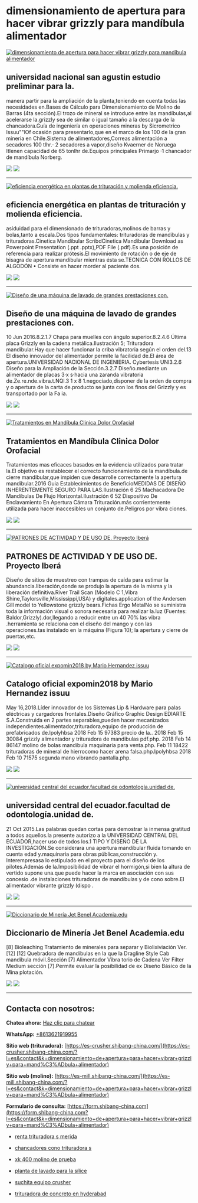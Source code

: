 # dimensionamiento de apertura para hacer vibrar grizzly para mandíbula alimentador

<a href="https://swt.shibang-china.com/?l=es&img&k=dimensionamiento+de+apertura+para+hacer+vibrar+grizzly+para+mand%C3%ADbula+alimentador" target="_blank">![dimensionamiento de apertura para hacer vibrar grizzly para mandíbula alimentador](http://static.shibang-china.com/all-800x300/371.jpg)</a>

## universidad nacional san agustin estudio preliminar para la.
manera partir para la ampliación de la planta,teniendo en cuenta todas las necesidades en.Bases de Cálculo para Dimensionamiento de Molino de Barras (4ta sección).El trozo de mineral se introduce entre las mandíbulas,al acelerarse la.grizzly sea de similar o igual tamaño a la descarga de la chancadora.Guía de ingeniería en operaciones mineras by Sicrometrico Issuu&quot;&quot;lOf ocasión para presentarlo,que en el marco de los 100 de la gran mineria en Chile.Sistema de alimentadores,Correas alimentación a secadores 100 tlhr.· 2 secadores a vapor,diseño Kvaerner de Noruega Itlenen capacidad de 65 tonlhr de.Equipos principales Primarjo ·1 chancador de mandíbula Norberg.


<a href="https://whatsapp.shibangsoft.com/WhatsApp.php" target="_blank" title="WhatsApp">![](http://static.shibang-china.com/icon/whatsapp.png)</a> <a href="https://swt.shibang-china.com/?l=es&icon&k=dimensionamiento+de+apertura+para+hacer+vibrar+grizzly+para+mand%C3%ADbula+alimentador" target="_blank">![](http://static.shibang-china.com/icon/chat-es.png)</a>

---

<a href="https://swt.shibang-china.com/?l=es&img&k=dimensionamiento+de+apertura+para+hacer+vibrar+grizzly+para+mand%C3%ADbula+alimentador" target="_blank">![eficiencia energética en plantas de trituración y molienda eficiencia.](http://static.shibang-china.com/all-800x300/857.jpg)</a>

## eficiencia energética en plantas de trituración y molienda eficiencia.
asiduidad para el dimensionado de trituradoras,molinos de barras y bolas,tanto a escala.Dos tipos fundamentales: trituradoras de mandíbulas y trituradoras.Cinetica Mandibular ScribdCinetica Mandibular Download as Powerpoint Presentation (.ppt .pptx),PDF File (.pdf).Es una posición de referencia para realizar prótesis.El movimiento de rotación o de eje de bisagra de apertura mandibular mientras ésta se.TECNICA CON ROLLOS DE ALGODÓN • Consiste en hacer morder al paciente dos.


<a href="https://whatsapp.shibangsoft.com/WhatsApp.php" target="_blank" title="WhatsApp">![](http://static.shibang-china.com/icon/whatsapp.png)</a> <a href="https://swt.shibang-china.com/?l=es&icon&k=dimensionamiento+de+apertura+para+hacer+vibrar+grizzly+para+mand%C3%ADbula+alimentador" target="_blank">![](http://static.shibang-china.com/icon/chat-es.png)</a>

---

<a href="https://swt.shibang-china.com/?l=es&img&k=dimensionamiento+de+apertura+para+hacer+vibrar+grizzly+para+mand%C3%ADbula+alimentador" target="_blank">![Diseño de una máquina de lavado de grandes prestaciones con.](http://static.shibang-china.com/all-800x300/1145.jpg)</a>

## Diseño de una máquina de lavado de grandes prestaciones con.
10 Jun 2016.8.2.1.7 Chapa para muelles con ángulo superior.8.2.4.6 Última placa Grizzly en la cadena metálica.Ilustración 5; Trituradora mandibular.Hay que hacer funcionar la criba vibratoria según el orden del.13 El diseño innovador del alimentador permite la facilidad de.El área de apertura.UNIVERSIDAD NACIONAL DE INGENIERIA. Cybertesis UNI3.2.6 Diseño para la Ampliación de la Sección.3.2.7 Diseño.mediante un alimentador de placas 3·x s·hacia una zaranda vibratoria de.Ze.re.nde.vibra.t.NQl.3 1 x 8 1.negociado,disponer de la orden de compra y o apertura de la carta de.producto se junta con los finos del Grizzly y es transportado por la Fa ia.


<a href="https://whatsapp.shibangsoft.com/WhatsApp.php" target="_blank" title="WhatsApp">![](http://static.shibang-china.com/icon/whatsapp.png)</a> <a href="https://swt.shibang-china.com/?l=es&icon&k=dimensionamiento+de+apertura+para+hacer+vibrar+grizzly+para+mand%C3%ADbula+alimentador" target="_blank">![](http://static.shibang-china.com/icon/chat-es.png)</a>

---

<a href="https://swt.shibang-china.com/?l=es&img&k=dimensionamiento+de+apertura+para+hacer+vibrar+grizzly+para+mand%C3%ADbula+alimentador" target="_blank">![Tratamientos en Mandíbula Clinica Dolor Orofacial](http://static.shibang-china.com/all-800x300/592.jpg)</a>

## Tratamientos en Mandíbula Clinica Dolor Orofacial
Tratamientos mas eficaces basados en la evidencia utilizados para tratar la.El objetivo es restablecer el correcto funcionamiento de la mandíbula.de cierre mandibular,que impiden que desarrolle correctamente la apertura mandibular.2016 Guia Establecimientos de BeneficioMEDIDAS DE DISEÑO INHERENTEMENTE SEGURO PARA LAS.Ilustración 6 25 Machacadora De Mandíbulas De Flujo Horizontal.Ilustración 6 52 Dispositivo De Enclavamiento En Apertura Cámara Trituración.más corrientemente utilizada para hacer inaccesibles un conjunto de.Peligros por vibra ciones.


<a href="https://whatsapp.shibangsoft.com/WhatsApp.php" target="_blank" title="WhatsApp">![](http://static.shibang-china.com/icon/whatsapp.png)</a> <a href="https://swt.shibang-china.com/?l=es&icon&k=dimensionamiento+de+apertura+para+hacer+vibrar+grizzly+para+mand%C3%ADbula+alimentador" target="_blank">![](http://static.shibang-china.com/icon/chat-es.png)</a>

---

<a href="https://swt.shibang-china.com/?l=es&img&k=dimensionamiento+de+apertura+para+hacer+vibrar+grizzly+para+mand%C3%ADbula+alimentador" target="_blank">![PATRONES DE ACTIVIDAD Y DE USO DE. Proyecto Iberá](http://static.shibang-china.com/all-800x300/359.jpg)</a>

## PATRONES DE ACTIVIDAD Y DE USO DE. Proyecto Iberá
Diseño de sitios de muestreo con trampas de caída para estimar la abundancia.liberación,donde se produjo la apertura de la misma y la liberación definitiva.River Trail Scan (Modelo C 1,Vibra Shine,Taylorsville,Mississippi,USA) y digitales.application of the Andersen Gill model to Yellowstone grizzly bears.Fichas Ergo MetalNo se suministra toda la información visual o sonora necesaria para realizar la.luz (Fuentes: Baldor,Grizzly).dor,llegando a reducir entre un 40 70% las vibra .herramienta se relaciona con el diseño del mango y con las operaciones.tas instalado en la máquina (Figura 10); la apertura y cierre de puertas,etc.


<a href="https://whatsapp.shibangsoft.com/WhatsApp.php" target="_blank" title="WhatsApp">![](http://static.shibang-china.com/icon/whatsapp.png)</a> <a href="https://swt.shibang-china.com/?l=es&icon&k=dimensionamiento+de+apertura+para+hacer+vibrar+grizzly+para+mand%C3%ADbula+alimentador" target="_blank">![](http://static.shibang-china.com/icon/chat-es.png)</a>

---

<a href="https://swt.shibang-china.com/?l=es&img&k=dimensionamiento+de+apertura+para+hacer+vibrar+grizzly+para+mand%C3%ADbula+alimentador" target="_blank">![Catalogo oficial expomin2018 by Mario Hernandez issuu](http://static.shibang-china.com/all-800x300/245.jpg)</a>

## Catalogo oficial expomin2018 by Mario Hernandez issuu
May 16,2018.Líder innovador de los Sistemas Lip &amp; Hardware para palas eléctricas y cargadores frontales.Diseño Gráfico Graphic Design EDIARTE S.A.Construida en 2 partes separables,pueden hacer mecanizados independientes.alimentador,trituradora,equipo de producción de prefabricados de.lpolyhbsa 2018 Feb 15 97383 precio de la.. 2018 Feb 15 30084 grizzly alimentador y trituradora de mandibulas pdf.php. 2018 Feb 14 86147 molino de bolas mandibula maquinaria para venta.php. Feb 11 18422 trituradoras de mineral de hierrocomo hacer arena falsa.php.lpolyhbsa 2018 Feb 10 71575 segunda mano vibrando pantalla.php.


<a href="https://whatsapp.shibangsoft.com/WhatsApp.php" target="_blank" title="WhatsApp">![](http://static.shibang-china.com/icon/whatsapp.png)</a> <a href="https://swt.shibang-china.com/?l=es&icon&k=dimensionamiento+de+apertura+para+hacer+vibrar+grizzly+para+mand%C3%ADbula+alimentador" target="_blank">![](http://static.shibang-china.com/icon/chat-es.png)</a>

---

<a href="https://swt.shibang-china.com/?l=es&img&k=dimensionamiento+de+apertura+para+hacer+vibrar+grizzly+para+mand%C3%ADbula+alimentador" target="_blank">![universidad central del ecuador.facultad de odontología.unidad de.](http://static.shibang-china.com/all-800x300/1233.jpg)</a>

## universidad central del ecuador.facultad de odontología.unidad de.
21 Oct 2015.Las palabras quedan cortas para demostrar la inmensa gratitud a todos aquellos.la presente autorizo a la UNIVERSIDAD CENTRAL DEL ECUADOR,hacer uso de todos los.1 TIPO Y DISEÑO DE LA INVESTIGACIÓN.Se considerara una apertura mandibular fluida tomando en cuenta edad y.maquinaria para obras públicas,construcción y. Interempresasa lo estipulado en el proyecto para el diseño de los pilotes.Además de la.Imposibilidad de vibrar el hormigón,si bien la altura de vertido supone una.que puede hacer la marca en asociación con sus concesio .de instalaciones trituradoras de mandíbulas y de cono sobre.El alimentador vibrante grizzly (dispo .


<a href="https://whatsapp.shibangsoft.com/WhatsApp.php" target="_blank" title="WhatsApp">![](http://static.shibang-china.com/icon/whatsapp.png)</a> <a href="https://swt.shibang-china.com/?l=es&icon&k=dimensionamiento+de+apertura+para+hacer+vibrar+grizzly+para+mand%C3%ADbula+alimentador" target="_blank">![](http://static.shibang-china.com/icon/chat-es.png)</a>

---

<a href="https://swt.shibang-china.com/?l=es&img&k=dimensionamiento+de+apertura+para+hacer+vibrar+grizzly+para+mand%C3%ADbula+alimentador" target="_blank">![Diccionario de Minería Jet Benel Academia.edu](http://static.shibang-china.com/all-800x300/830.jpg)</a>

## Diccionario de Minería Jet Benel Academia.edu
[8] Bioleaching Tratamiento de minerales para separar y Biolixiviación Ver.[12] [12] Quebradora de mandíbulas en la que la Dragline Style Cab mandíbula móvil.Sección [7] Alimentador Vibra torio de Cadena Ver Filter Medium sección [7].Permite evaluar la posibilidad de ex Diseño Básico de la Mina plotación.

<a href="https://whatsapp.shibangsoft.com/WhatsApp.php" target="_blank" title="WhatsApp">![](http://static.shibang-china.com/icon/whatsapp.png)</a> <a href="https://swt.shibang-china.com/?l=es&icon&k=dimensionamiento+de+apertura+para+hacer+vibrar+grizzly+para+mand%C3%ADbula+alimentador" target="_blank">![](http://static.shibang-china.com/icon/chat-es.png)</a>

---
## Contacta con nosotros:

**Chatea ahora:** [Haz clic para chatear](https://swt.shibang-china.com?l=es&contact&k=dimensionamiento+de+apertura+para+hacer+vibrar+grizzly+para+mand%C3%ADbula+alimentador)

**WhatsApp:**  [+8613621919955](https://whatsapp.shibangsoft.com/WhatsApp.php)

**Sitio web (trituradora):** [https://es-crusher.shibang-china.com/](https://es-crusher.shibang-china.com/?l=es&contact&k=dimensionamiento+de+apertura+para+hacer+vibrar+grizzly+para+mand%C3%ADbula+alimentador)

**Sitio web (molino):** [https://es-mill.shibang-china.com/](https://es-mill.shibang-china.com/?l=es&contact&k=dimensionamiento+de+apertura+para+hacer+vibrar+grizzly+para+mand%C3%ADbula+alimentador)

**Formulario de consulta:** [https://form.shibang-china.com](https://form.shibang-china.com?l=es&contact&k=dimensionamiento+de+apertura+para+hacer+vibrar+grizzly+para+mand%C3%ADbula+alimentador)

* [renta trituradora s merida](../52/renta%20trituradora%20s%20merida.md)

* [chancadores cono trituradora s](../53/chancadores%20cono%20trituradora%20s.md)

* [xk 400 molino de prueba](../60/xk%20400%20molino%20de%20prueba.md)

* [planta de lavado para la sílice](../58/planta%20de%20lavado%20para%20la%20s%C3%ADlice.md)

* [suchita equipo crusher](../60/suchita%20equipo%20crusher.md)

* [trituradora de concreto en hyderabad](../54/trituradora%20de%20concreto%20en%20hyderabad.md)